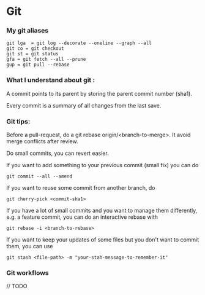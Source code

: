 # Git

### My git aliases

```text
git lga  = git log --decorate --oneline --graph --all
git co = git checkout
git st = git status
gfa = git fetch --all --prune
gup = git pull --rebase
```

### What I understand about git :

A commit points to its parent by storing the parent commit number \(sha1\). 

Every commit is a summary of all changes from the last save.

### Git tips:

Before a pull-request, do a git rebase origin/&lt;branch-to-merge&gt;. It avoid merge conflicts after review.

Do small commits, you can revert easier.

If you want to add something to your previous commit \(small fix\) you can do 

```text
git commit --all --amend
```

If you want to reuse some commit from another branch, do 

```text
git cherry-pick <commit-sha1>
```

If you have a lot of small commits and you want to manage them differently, e.g. a feature commit, you can do an interactive rebase with 

```text
git rebase -i <branch-to-rebase>
```

If you want to keep your updates of some files but you don't want to commit them, you can use 

```text
git stash <file-path> -m "your-stah-message-to-remember-it"
```

### Git workflows

// TODO

